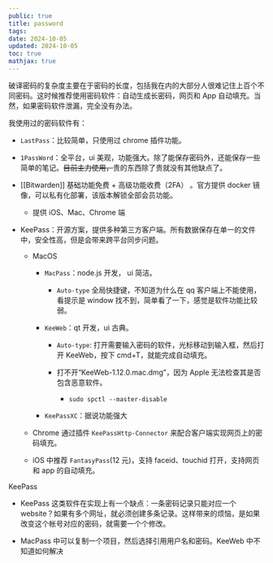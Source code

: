 ```yaml
---
public: true
title: password
tags:
date: 2024-10-05
updated: 2024-10-05
toc: true
mathjax: true
---
```


破译密码的复杂度主要在于密码的长度，包括我在内的大部分人很难记住上百个不同密码。这时候推荐使用密码软件：自动生成长密码，网页和 App 自动填充。当然，如果密码软件泄漏，完全没有办法。

我使用过的密码软件有：

  + `LastPass`：比较简单，只使用过 chrome 插件功能。

  + `1PassWord`：全平台，ui 美观，功能强大。除了能保存密码外，还能保存一些简单的笔记。~~目前主力使用，~~贵的东西除了贵就没有其他缺点了。

  + [[Bitwarden]] 基础功能免费 + 高级功能收费（2FA） 。官方提供 docker 镜像，可以私有化部署，该版本解锁全部会员功能。

    + 提供 iOS、Mac、Chrome 端

  + KeePass：开源方案，提供多种第三方客户端。所有数据保存在单一的文件中，安全性高，但是会带来跨平台同步问题。

    + MacOS

      + `MacPass`：node.js 开发， ui 简洁。

        + `Auto-type` 全局快捷键，不知道为什么在 qq 客户端上不能使用，看提示是 window 找不到，简单看了一下，感觉是软件功能比较弱。

      + `KeeWeb`：qt 开发，ui 古典。

        + `Auto-type`: 打开需要输入密码的软件，光标移动到输入框，然后打开 KeeWeb，按下 cmd+T，就能完成自动填充。

        + 打不开“KeeWeb-1.12.0.mac.dmg”，因为 Apple 无法检查其是否包含恶意软件。

          + `sudo spctl --master-disable`

      + `KeePassXC`：据说功能强大

    + Chrome 通过插件 `KeePassHttp-Connector` 来配合客户端实现网页上的密码填充。

    + iOS 中推荐 `FantasyPass`(12 元)，支持 faceid、touchid 打开，支持网页和 app 的自动填充。

KeePass

  + KeePass 这类软件在实现上有一个缺点：一条密码记录只能对应一个 website？如果有多个网址，就必须创建多条记录。这样带来的烦恼，是如果改变这个帐号对应的密码，就需要一个个修改。

  + MacPass 中可以复制一个项目，然后选择引用用户名和密码。KeeWeb 中不知道如何解决

